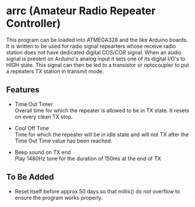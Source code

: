 # arrc (Amateur Radio Repeater Controller)

This program can be loaded into ATMEGA328 and the like Arduino boards.
It is written to be used for radio signal repearters whose receive radio station
does not have dedicated digital COS/COR signal.
When an audio signal is present on Arduino's analog input it sets one of its
digital I/O's to HIGH state.
This signal can then be led to a transistor or optocoupler to put
a repeaters TX station in transmit mode.

## Features

- Time Out Timer <br>
  Overall time for which the repeater is allowed to be in TX state.
  It resets on every clean TX stop.

- Cool Off Time <br>
  Time for which the repeater will be in idle state and will not TX after the
  Time Out Time value has been reached.

- Beep sound on TX end <br>
  Play 1480Hz tone for the duration of 150ms at the end of TX

## To Be Added

- Reset itself before approx 50 days so that millis() do not overflow to ensure
  the program works properly.
